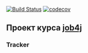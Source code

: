 [![Build Status](https://www.travis-ci.com/KirillBelyaev74/job4j_tracker.svg?branch=master)](https://www.travis-ci.com/KirillBelyaev74/job4j_tracker)
[![codecov](https://codecov.io/gh/KirillBelyaev74/job4j_tracker/branch/master/graph/badge.svg?token=QVQKQLLSGB)](https://codecov.io/gh/KirillBelyaev74/job4j_tracker)

## Проект курса [job4j](http://job4j.ru)

### Tracker